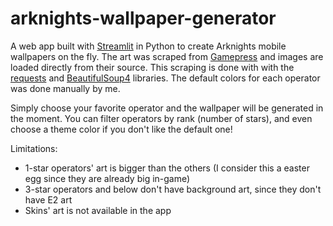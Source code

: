 # arknights-wallpaper-generator

A web app built with [Streamlit](https://www.streamlit.io/) in Python to create Arknights mobile wallpapers on the fly.
The art was scraped from [Gamepress](https://gamepress.gg/arknights/tools/interactive-operator-list) and images are loaded directly from their source. This scraping is done with with the [requests](https://pypi.org/project/requests/) and [BeautifulSoup4](https://pypi.org/project/beautifulsoup4/) libraries.
The default colors for each operator was done manually by me.

Simply choose your favorite operator and the wallpaper will be generated in the moment. You can filter operators by rank (number of stars), and even choose a theme color if you don't like the default one!

Limitations:
* 1-star operators' art is bigger than the others (I consider this a easter egg since they are already big in-game)
* 3-star operators and below don't have background art, since they don't have E2 art
* Skins' art is not available in the app
